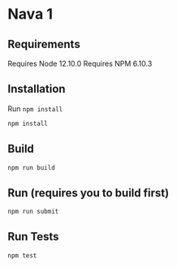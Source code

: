# Nava 1

## Requirements

Requires Node 12.10.0
Requires NPM 6.10.3

## Installation

Run `npm install`

```sh
npm install
```

## Build

```sh
npm run build
```

## Run (requires you to build first)

```sh
npm run submit
```

## Run Tests

```sh
npm test
```
